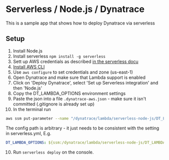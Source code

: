# Serverless / Node.js / Dynatrace
This is a sample app that shows how to deploy Dynatrace via serverless

## Setup

1. Install Node.js
2. Install serverless `npm install -g serverless`
3. Sett up AWS credentials as described [in the serverless docu](https://serverless.com/framework/docs/providers/aws/guide/credentials/)
3. [Install AWS CLI](https://docs.aws.amazon.com/cli/latest/userguide/installing.html)
4. Use `aws configure` to set credentials and zone (us-east-1)
5. Open Dynatrace and make sure that Lambda support is enabled
6. Click on 'Deploy Dynatrace', select 'Set up Serverless integration' and then 'Node.js'
7. Copy the DT_LAMBDA_OPTIONS environment settings
8. Paste the json into a file `.dynatrace-aws.json` - make sure it isn't committed (.gitignore is already set up)
9. In the terminal run 
```bash
aws ssm put-parameter --name "/dynatrace/lambda/serverless-node-js/DT_LAMBDA_OPTIONS" --value "file://.dynatrace-aws.json" --type String --region us-east-1 --overwrite
``` 
The config path is arbitrary - it just needs to be consistent with the setting in serverless.yml, E.g. 

```yml
DT_LAMBDA_OPTIONS: ${ssm:/dynatrace/lambda/serverless-node-js/DT_LAMBDA_OPTIONS}
```
10. Run `serverless deploy` on the console.